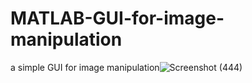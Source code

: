 # MATLAB-GUI-for-image-manipulation
a simple GUI for image manipulation![Screenshot (444)](https://user-images.githubusercontent.com/63030853/131239714-9bb4500a-6a60-4173-bf6d-3ebde2bf61b1.png)

